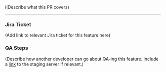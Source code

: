i(Describe what this PR covers)

<hr />

### Jira Ticket
(Add link to relevant Jira ticket for this feature here)

### QA Steps
(Describe how another developer can go about QA-ing this feature. Include a [link](#) to the staging server if relevant.)
